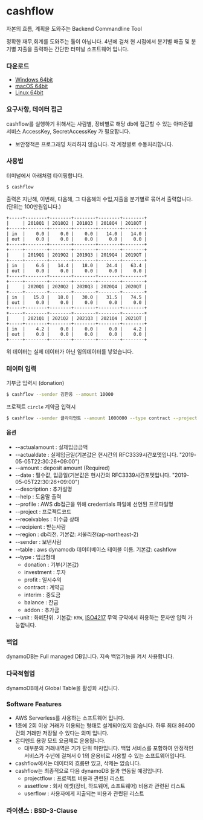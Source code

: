# cashflow
자본의 흐름, 계획을 도와주는 Backend Commandline Tool

정확한 재무,회계를 도와주는 툴이 아닙니다.
4년에 걸쳐 현 시점에서 분기별 매출 및 분기별 지출을 출력하는 간단한 터미널 소프트웨어 입니다.

### 다운로드
- [Windows 64bit](https://github.com/lazypic/cashflow/releases/download/v0.0.1/cashflow_windows_x86-64.tgz)
- [macOS 64bit](https://github.com/lazypic/cashflow/releases/download/v0.0.1/cashflow_darwin_x86-64.tgz)
- [Linux 64bit](https://github.com/lazypic/cashflow/releases/download/v0.0.1/cashflow_linux_x86-64.tgz)

### 요구사항, 데이터 접근
cashflow를 실행하기 위해서는 사람별, 장비별로 해당 db에 접근할 수 있는 아마존웹서비스 AccessKey, SecretAccessKey 가 필요합니다.

- 보안정책은 프로그래밍 처리하지 않습니다. 각 계정별로 수동처리합니다.

### 사용법
터미널에서 아래처럼 타이핑합니다.
```
$ cashflow
```

출력은 지난해, 이번해, 다음해, 그 다음해의 수입,지출을 분기별로 묶어서 출력합니다.
(단위는 100만원입니다.)
```
+-----+--------+--------+--------+--------+--------+
|     | 2018Q1 | 2018Q2 | 2018Q3 | 2018Q4 | 2018QT |
+-----+--------+--------+--------+--------+--------+
| in  |    0.0 |    0.0 |    0.0 |   14.0 |   14.0 |
| out |    0.0 |    0.0 |    0.0 |    0.0 |    0.0 |
+-----+--------+--------+--------+--------+--------+
+-----+--------+--------+--------+--------+--------+
|     | 2019Q1 | 2019Q2 | 2019Q3 | 2019Q4 | 2019QT |
+-----+--------+--------+--------+--------+--------+
| in  |    6.6 |   14.4 |   18.0 |   24.4 |   63.4 |
| out |    0.0 |    0.0 |    0.0 |    0.0 |    0.0 |
+-----+--------+--------+--------+--------+--------+
+-----+--------+--------+--------+--------+--------+
|     | 2020Q1 | 2020Q2 | 2020Q3 | 2020Q4 | 2020QT |
+-----+--------+--------+--------+--------+--------+
| in  |   15.0 |   18.0 |   30.0 |   31.5 |   74.5 |
| out |    0.0 |    0.0 |    0.0 |    0.0 |    0.0 |
+-----+--------+--------+--------+--------+--------+
+-----+--------+--------+--------+--------+--------+
|     | 2021Q1 | 2021Q2 | 2021Q3 | 2021Q4 | 2021QT |
+-----+--------+--------+--------+--------+--------+
| in  |    4.2 |    0.0 |    0.0 |    0.0 |    4.2 |
| out |    0.0 |    0.0 |    0.0 |    0.0 |    0.0 |
+-----+--------+--------+--------+--------+--------+
```

위 데이터는 실제 데이터가 아닌 임의데이터를 넣었습니다.


### 데이터 입력

기부금 입력시 (donation)

```bash
$ cashflow --sender 김한웅 --amount 10000
```

프로젝트 `circle` 계약금 입력시
```bash
$ cashflow --sender 클라이언트 --amount 1000000 --type contract --project circle
```

#### 옵션
- --actualamount : 실제입금금액
- --actualdate : 실제입금일(기본값은 현시간의 RFC3339시간포멧입니다. "2019-05-05T22:30:26+09:00")
- --amount : deposit amount (Required)
- --date : 필수값, 입금일(기본값은 현시간의 RFC3339시간포멧입니다. "2019-05-05T22:30:26+09:00")
- --description : 추가설명
- --help : 도움말 출력
- --profile : AWS db접근을 위해 credentials 파일에 선언된 프로파일명
- --project : 프로젝트코드
- --receivables : 미수금 상태
- --recipient : 받는사람
- --region : db리전. 기본값: 서울리전(ap-northeast-2)
- --sender : 보낸사람
- --table : aws dynamodb 데이터베이스 테이블 이름. 기본값: cashflow
- --type : 입금형태
	- donation : 기부(기본값)
	- investment : 투자
	- profit : 일시수익
	- contract : 계약금
	- interim : 중도금
	- balance : 잔금
	- addon : 추가금
- --unit : 화폐단위. 기본값: `KRW`, [ISO4217](https://en.wikipedia.org/wiki/ISO_4217) 무역 규약에서 허용하는 문자만 입력 가능합니다.

### 백업
dynamoDB는 Full managed DB입니다. 지속 백업기능을 켜서 사용합니다.

### 다국적협업
dynamoDB에서 Global Table을 활성화 시킵니다.

### Software Features
- AWS Serverless를 사용하는 소프트웨어 입니다.
- 1초에 2회 이상 거래가 이용되는 형태로 설계되어있지 않습니다. 하루 최대 86400건의 거래만 저장될 수 있다는 의미 입니다.
- 온디멘드 용량 모드 요금제로 운용됩니다.
	- 대부분의 거래내역은 기가 단위 미만입니다. 백업 서비스를 포함하여 안정적인 서비스가 수년에 걸쳐서 $0~$1의 운용비로 사용할 수 있는 소프트웨어입니다.
- cashflow에서는 데이터의 흐름만 있고, 삭제는 없습니다.
- cashflow는 최종적으로 다음 dynamoDB 들과 연동될 예정입니다.
    - projectflow : 프로젝트 비용과 관련된 리스트
	- assetflow : 회사 에셋(장비, 하드웨어, 소프트웨어) 비용과 관련된 리스트
	- userflow : 사용자에게 지출되는 비용과 관련된 리스트

### 라이센스 : BSD-3-Clause